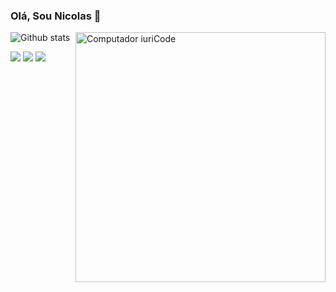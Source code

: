 ### Olá, Sou Nicolas 👋
![Github stats](https://github-readme-stats.vercel.app/api?username=yourusername&theme=highcontrast&show_icons=true&count_private=true)
<img src="https://raw.githubusercontent.com/MicaelliMedeiros/micaellimedeiros/master/image/computer-illustration.png" min-width="400px" max-width="400px" width="400px" align="right" alt="Computador iuriCode">
<!--<img align="right" width="300" src="https://i2.wp.com/allhtaccess.info/wp-content/uploads/2018/03/programming.gif?fit=1281%2C716&ssl=1" />-->

[<img src="https://img.shields.io/badge/linkedin-%230077B5.svg?&style=for-the-badge&logo=linkedin&logoColor=white" />](https://www.linkedin.com/in/nicolas-matheus-ferreira-8465581a8/) [<img src = "https://img.shields.io/badge/instagram-%23E4405F.svg?&style=for-the-badge&logo=instagram&logoColor=white">](https://www.instagram.com/nicolas.matheus.ferreira/) [<img src = "https://img.shields.io/badge/Gmail-D14836?style=for-the-badge&logo=gmail&logoColor=white">](https://www.instagram.com/nicolas.matheus.ferreira/) 
